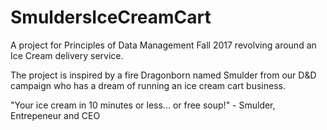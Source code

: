 # SmuldersIceCreamCart
A project for Principles of Data Management Fall 2017 revolving around an Ice Cream delivery service.

The project is inspired by a fire Dragonborn named Smulder from our D&D campaign who has a dream of running an ice cream cart business.

"Your ice cream in 10 minutes or less... or free soup!" - Smulder, Entrepeneur and CEO
